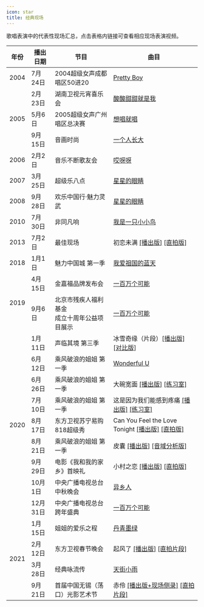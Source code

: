```yaml
---
icon: star
title: 经典现场
---
```


歌唱表演中的代表性现场汇总，点击表格内链接可查看相应现场表演视频。

<table>
<thead>
    <tr>
        <th>年份</th>
        <th>播出日期</th>
        <th>节目</th>
        <th>曲目</th>
    </tr>
</thead>
<tbody>
    <tr>
        <td>2004</td>
        <td>7月24日</td>
        <td>2004超级女声成都唱区50进20</td>
        <td><a href="https://www.bilibili.com/video/BV1uK4y1b736" target="_blank" rel="noopener noreferrer">Pretty Boy</a></td>
    </tr>
    <tr>
        <td rowspan="3">2005</td>
        <td>2月23日</td>
        <td>湖南卫视元宵喜乐会</td>
        <td><a href="https://www.bilibili.com/video/BV12y4y1y7p5" target="_blank" rel="noopener noreferrer">酸酸甜甜就是我</a></td>
    </tr>
    <tr>
        <td>5月6日</td>
        <td>2005超级女声广州唱区总决赛</td>
        <td><a href="https://www.bilibili.com/video/BV1rW411D7FB" target="_blank" rel="noopener noreferrer">想唱就唱</a></td>
    </tr>
    <tr>
        <td>9月15日</td>
        <td>音画时尚</td>
        <td><a href="https://www.bilibili.com/video/BV1C7411n71h" target="_blank" rel="noopener noreferrer">一个人长大</a></td>
    </tr>
    <tr>
        <td>2006</td>
        <td>2月2日</td>
        <td>音乐不断歌友会</td>
        <td><a href="https://www.bilibili.com/video/BV1F4411m7YX" target="_blank" rel="noopener noreferrer">哎呀呀</a></td>
    </tr>
        <tr>
        <td>2007</td>
        <td>3月25日</td>
        <td>超级乐八点</td>
        <td><a href="https://www.bilibili.com/video/BV1Qz411e7R7" target="_blank" rel="noopener noreferrer">星星的眼睛</a></td>
    </tr>
    <tr>
        <td>2008</td>
        <td>9月28日</td>
        <td>欢乐中国行·魅力灵武</td>
        <td><a href="https://www.bilibili.com/video/BV1th411o7bD" target="_blank" rel="noopener noreferrer">星星的眼睛</a></td>
    </tr>
    <tr>
        <td>2010</td>
        <td>7月30日</td>
        <td>非同凡响</td>
        <td><a href="https://www.bilibili.com/video/BV1NA411v7uG" target="_blank" rel="noopener noreferrer">我是一只小小鸟</a></td>
    </tr>
    <tr>
        <td>2013</td>
        <td>7月2日</td>
        <td>最佳现场</td>
        <td>初恋未满 <a href="https://www.youtube.com/watch?v=EkTOK0Xa7_g&t=1603s" target="_blank" rel="noopener noreferrer">[播出版]</a> <a href="https://www.bilibili.com/video/BV13K4y1Y7Wn" target="_blank" rel="noopener noreferrer">[直拍版]</a></td>
    </tr>
    <tr>
        <td>2018</td>
        <td>1月1日</td>
        <td>魅力中国城 第一季</td>
        <td><a href="https://www.bilibili.com/video/BV1Di4y137Bp" target="_blank" rel="noopener noreferrer">我爱祖国的蓝天</a></td>
    </tr>
    <tr>
        <td rowspan="2">2019</td>
        <td>4月15日</td>
        <td>金嘉福品牌发布会</td>
        <td><a href="https://www.bilibili.com/video/BV1mK4y1b7bd" target="_blank" rel="noopener noreferrer">一百万个可能</a></td>
    </tr>
    <tr>
        <td>9月6日</td>
        <td>北京市残疾人福利基金<br>成立十周年公益项目展示</td>
        <td><a href="https://www.bilibili.com/video/BV167411d73Z" target="_blank" rel="noopener noreferrer">一百万个可能</a></td>
    </tr>
    <tr>
        <td rowspan="9">2020</td>
        <td>1月11日</td>
        <td>声临其境 第三季</td>
        <td>冰雪奇缘（片段）<a href="https://www.bilibili.com/video/BV1BJ411p7TL" target="_blank" rel="noopener noreferrer">[播出版]</a> <a href="https://www.bilibili.com/video/BV1w741187HB" target="_blank" rel="noopener noreferrer">[对比版]</a></td>
    </tr>
    <tr>
        <td>6月12日</td>
        <td>乘风破浪的姐姐 第一季</td>
        <td><a href="https://www.bilibili.com/video/BV1nK4y1H7im" target="_blank" rel="noopener noreferrer">Wonderful U</a></td>
    </tr>
    <tr>
        <td>6月26日</td>
        <td>乘风破浪的姐姐 第一季</td>
        <td>大碗宽面 <a href="https://www.mgtv.com/l/100032065/8614218.html" target="_blank" rel="noopener noreferrer">[播出版]</a> <a href="https://www.bilibili.com/video/BV1VD4y1S7ho" target="_blank" rel="noopener noreferrer">[练习室]</a></td>
    </tr>
    <tr>
        <td>7月10日</td>
        <td>乘风破浪的姐姐 第一季</td>
        <td>这是因为我们能感到疼痛 <a href="https://www.mgtv.com/l/100032065/9271285.html" target="_blank" rel="noopener noreferrer">[播出版]</a> <a href="https://www.bilibili.com/video/BV1wi4y137sv" target="_blank" rel="noopener noreferrer">[练习室]</a></td>
    </tr>
    <tr>
        <td>8月17日</td>
        <td>东方卫视苏宁易购818超级秀</td>
        <td>Can You Feel the Love Tonight <a href="https://www.bilibili.com/video/BV1H5411h7TC" target="_blank" rel="noopener noreferrer">[播出版]</a> <a href="https://www.bilibili.com/video/BV1Jv411i79D" target="_blank" rel="noopener noreferrer">[直拍版]</a></td>
    </tr>
    <tr>
        <td>8月21日</td>
        <td>乘风破浪的姐姐 第一季</td>
        <td>皮囊 <a href="https://www.mgtv.com/l/100032065/9616889.html" target="_blank" rel="noopener noreferrer">[播出版]</a> <a href="https://www.bilibili.com/video/BV1Hf4y167VE" target="_blank" rel="noopener noreferrer">[音域分析版]</a></td>
    </tr>
    <tr>
        <td>9月29日</td>
        <td>电影《我和我的家乡》首映礼</td>
        <td>小村之恋 <a href="https://www.bilibili.com/video/BV1Nv411y792" target="_blank" rel="noopener noreferrer">[播出版]</a> <a href="https://www.bilibili.com/video/BV16T4y1A7Cs?p=2" target="_blank" rel="noopener noreferrer">[直拍版]</a></td>
    </tr>
    <tr>
        <td>10月1日</td>
        <td>中央广播电视总台中秋晚会</td>
        <td><a href="https://www.bilibili.com/video/BV1f54y117y5" target="_blank" rel="noopener noreferrer">异乡人</a></td>
    </tr>
    <tr>
        <td>12月31日</td>
        <td>中央广播电视总台跨年盛典</td>
        <td><a href="https://www.bilibili.com/video/BV1eh41117S6" target="_blank" rel="noopener noreferrer">一百万个可能</a></td>
    </tr>
    <tr>
        <td rowspan="4">2021</td>
        <td>1月15日</td>
        <td>姐姐的爱乐之程</td>
        <td><a href="https://www.bilibili.com/video/BV18o4y1o7q4" target="_blank" rel="noopener noreferrer">丹青墨绿</a></td>
    </tr>
    <tr>
        <td>2月12日</td>
        <td>东方卫视春节晚会</td>
        <td>起风了 <a href="https://www.bilibili.com/video/BV1vX4y157ya" target="_blank" rel="noopener noreferrer">[播出版]</a> <a href="https://www.bilibili.com/video/BV1QU4y1p7z2" target="_blank" rel="noopener noreferrer">[直拍片段]</a></td>
    </tr>
    <tr>
        <td>3月28日</td>
        <td>经典咏流传</td>
        <td><a href="https://www.bilibili.com/video/BV1R5411P7sD" target="_blank" rel="noopener noreferrer">天街小雨</a></td>
    </tr>
    <tr>
        <td>9月21日</td>
        <td>首届中国无锡（荡口）光影艺术节</td>
        <td>赤伶 <a href="https://www.bilibili.com/video/BV1qQ4y1z7H4" target="_blank" rel="noopener noreferrer">[播出版+现场侧录]</a> <a href="https://www.bilibili.com/video/BV1iq4y1o7SM" target="_blank" rel="noopener noreferrer">[直拍片段]</a></td>
    </tr>
</tbody>
</table>